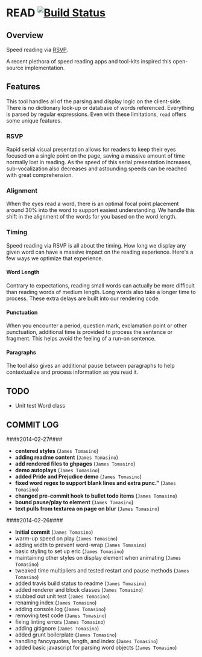 # READ [![Build Status](https://travis-ci.org/jamestomasino/read.png?branch=develop)](https://travis-ci.org/jamestomasino/read)

## Overview ##

Speed reading via [RSVP](http://en.wikipedia.org/wiki/Rapid_serial_visual_presentation).

A recent plethora of speed reading apps and tool-kits inspired this open-source implementation.

## Features ##

This tool handles all of the parsing and display logic on the client-side. There is no dictionary look-up or database of words referenced. Everything is parsed by regular expressions. Even with these limitations, `read` offers some unique features.

### RSVP ###

Rapid serial visual presentation allows for readers to keep their eyes focused on a single point on the page, saving a massive amount of time normally lost in reading. As the speed of this serial presentation increases, sub-vocalization also decreases and astounding speeds can be reached with great comprehension.

### Alignment ###

When the eyes read a word, there is an optimal focal point placement around 30% into the word to support easiest understanding. We handle this shift in the alignment of the words for you based on the word length.

### Timing ###

Speed reading via RSVP is all about the timing. How long we display any given word can have a massive impact on the reading experience. Here's a few ways we optimize that experience.

#### Word Length ####

Contrary to expectations, reading small words can actually be more difficult than reading words of medium length. Long words also take a longer time to process. These extra delays are built into our rendering code.

#### Punctuation ####

When you encounter a period, question mark, exclamation point or other punctuation, additional time is provided to process the sentence or fragment. This helps avoid the feeling of a run-on sentence.

#### Paragraphs ####

The tool also gives an additional pause between paragraphs to help contextualize and process information as you read it.

## TODO ##
- Unit test Word class

## COMMIT LOG ##

####2014-02-27####

 * __centered styles__ (`James Tomasino`)
 * __adding readme content__ (`James Tomasino`)
 * __add rendered files to ghpages__ (`James Tomasino`)
 * __demo autoplays__ (`James Tomasino`)
 * __added Pride and Prejudice demo__ (`James Tomasino`)
 * __fixed word regex to support blank lines and extra punc."__ (`James Tomasino`)
 * __changed pre-commit hook to bullet todo items__ (`James Tomasino`)
 * __bound pause/play to element__ (`James Tomasino`)
 * __text pulls from textarea on page on blur__ (`James Tomasino`)

####2014-02-26####

 * __Initial commit__ (`James Tomasino`)
 * warm-up speed on play (`James Tomasino`)
 * adding width to prevent word-wrap (`James Tomasino`)
 * basic styling to set up eric (`James Tomasino`)
 * maintaining other styles on display element when animating (`James Tomasino`)
 * tweaked time multipliers and tested restart and pause methods (`James Tomasino`)
 * added travis build status to readme (`James Tomasino`)
 * added renderer and block classes (`James Tomasino`)
 * stubbed out unit test (`James Tomasino`)
 * renaming index (`James Tomasino`)
 * adding console.log (`James Tomasino`)
 * removing test code (`James Tomasino`)
 * fixing linting errors (`James Tomasino`)
 * adding gitignore (`James Tomasino`)
 * added grunt boilerplate (`James Tomasino`)
 * handling fancyquotes, length, and index (`James Tomasino`)
 * added basic javascript for parsing word objects (`James Tomasino`)

